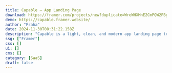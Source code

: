 ```yaml
---
title: Capable — App Landing Page
download: https://framer.com/projects/new?duplicate=WreWHXMnE2CmPQW2FBgB&via=praha&duplicateType=siteTemplate
demo: https://capable.framer.website/
author: "Praha"
date: 2024-11-30T08:31:22.158Z
description: "Capable is a light, clean, and modern app landing page template, designed to showcase mobile apps in a sleek and engaging way."
ssg: ["Framer"]
css: []
ui: []
cms: []
category: [SaaS]
draft: false
---
```

